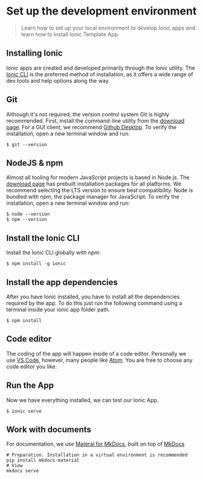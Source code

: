 # Set up the development environment
> Learn how to set up your local environment to develop Ionic apps and learn how to install Ionic Template App.
## Installing Ionic
Ionic apps are created and developed primarily through the Ionic  utility. The [Ionic CLI](https://ionicframework.com/docs/reference/glossary#cli) is the preferred method of installation, as it offers a wide range of dev tools and help options along the way. 

## Git
Although it's not required, the version control system Git is highly recommended. First, install the command-line utility from the [download page](https://git-scm.com/). For a GUI client, we recommend [Github Desktop](https://desktop.github.com/).
To verify the installation, open a new terminal window and run:
```
$ git --version
```

## NodeJS & npm
Almost all tooling for modern JavaScript projects is based in Node.js. The [download page](https://nodejs.org/en/download/current) has prebuilt installation packages for all platforms. We recommend selecting the LTS version to ensure best compatibility.
Node is bundled with npm, the package manager for JavaScript.
To verify the installation, open a new terminal window and run:
```
$ node --version
$ npm --version
```
## Install the Ionic CLI
Install the Ionic CLI globally with npm:
```
$ npm install -g ionic
```
## Install the app dependencies
After you have Ionic installed, you have to install all the dependencies required by the app. To do this just run the following command using a terminal inside your ionic app folder path.
```
$ npm install
```
## Code editor
The coding of the app will happen inside of a code editor. Personally we use [VS Code](https://code.visualstudio.com/), however, many people like [Atom](https://github.blog/2022-06-08-sunsetting-atom/). You are free to choose any code editor you like.
## Run the App
Now we have everything installed, we can test our Ionic App.
```
$ ionic serve
```
## Work with documents
For documentation, we use [Materal for MkDocs](https://github.com/squidfunk/mkdocs-material), built on top of [MkDocs](https://www.mkdocs.org/)
```
# Preparation. Installation in a virtual environment is recommended
pip install mkdocs-material
# View
mkdocs serve
```